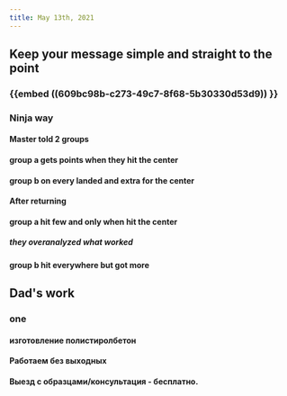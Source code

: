 ```yaml
---
title: May 13th, 2021
---
```


## Keep your message simple and straight to the point
### {{embed ((609bc98b-c273-49c7-8f68-5b30330d53d9)) }}
### Ninja way
#### Master told 2 groups
#### group a gets points when they hit the center
#### group b on every landed and extra for the center
#### After returning
#### group a hit few and only when hit the center
##### they overanalyzed what worked
#### group b hit everywhere but got more
## Dad's work
### one
#### изготовление полистиролбетон
####
#### Работаем без выходных
#### Выезд с образцами/консультация - бесплатно.
####
